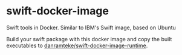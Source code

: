 # swift-docker-image

Swift tools in Docker. Similar to IBM's Swift image, based on Ubuntu  


Build your swift package with this docker image and copy the built executables to [danramteke/swift-docker-image-runtime](https://github.com/danramteke/swift-docker-image-runtime).